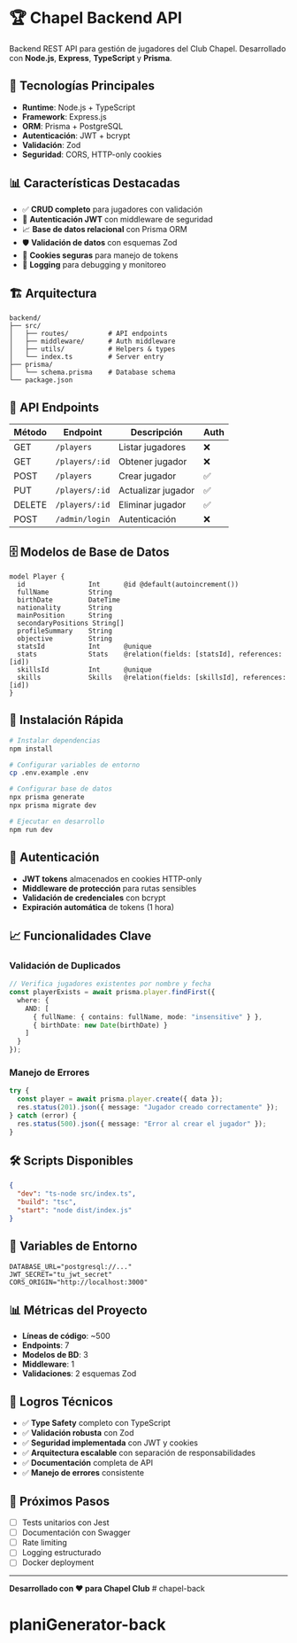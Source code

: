 # 🏆 Chapel Backend API

Backend REST API para gestión de jugadores del Club Chapel. Desarrollado con **Node.js**, **Express**, **TypeScript** y **Prisma**.

## 🚀 Tecnologías Principales

- **Runtime**: Node.js + TypeScript
- **Framework**: Express.js
- **ORM**: Prisma + PostgreSQL
- **Autenticación**: JWT + bcrypt
- **Validación**: Zod
- **Seguridad**: CORS, HTTP-only cookies

## 📊 Características Destacadas

- ✅ **CRUD completo** para jugadores con validación
- 🔐 **Autenticación JWT** con middleware de seguridad
- 📈 **Base de datos relacional** con Prisma ORM
- 🛡️ **Validación de datos** con esquemas Zod
- 🍪 **Cookies seguras** para manejo de tokens
- 📝 **Logging** para debugging y monitoreo

## 🏗️ Arquitectura

```
backend/
├── src/
│   ├── routes/          # API endpoints
│   ├── middleware/      # Auth middleware
│   ├── utils/           # Helpers & types
│   └── index.ts         # Server entry
├── prisma/
│   └── schema.prisma    # Database schema
└── package.json
```

## 🔌 API Endpoints

| Método | Endpoint | Descripción | Auth |
|--------|----------|-------------|------|
| GET | `/players` | Listar jugadores | ❌ |
| GET | `/players/:id` | Obtener jugador | ❌ |
| POST | `/players` | Crear jugador | ✅ |
| PUT | `/players/:id` | Actualizar jugador | ✅ |
| DELETE | `/players/:id` | Eliminar jugador | ✅ |
| POST | `/admin/login` | Autenticación | ❌ |

## 🗄️ Modelos de Base de Datos

```prisma
model Player {
  id                Int      @id @default(autoincrement())
  fullName          String
  birthDate         DateTime
  nationality       String
  mainPosition      String
  secondaryPositions String[]
  profileSummary    String
  objective         String
  statsId           Int      @unique
  stats             Stats    @relation(fields: [statsId], references: [id])
  skillsId          Int      @unique
  skills            Skills   @relation(fields: [skillsId], references: [id])
}
```

## 🚀 Instalación Rápida

```bash
# Instalar dependencias
npm install

# Configurar variables de entorno
cp .env.example .env

# Configurar base de datos
npx prisma generate
npx prisma migrate dev

# Ejecutar en desarrollo
npm run dev
```

## 🔐 Autenticación

- **JWT tokens** almacenados en cookies HTTP-only
- **Middleware de protección** para rutas sensibles
- **Validación de credenciales** con bcrypt
- **Expiración automática** de tokens (1 hora)

## 📈 Funcionalidades Clave

### Validación de Duplicados
```typescript
// Verifica jugadores existentes por nombre y fecha
const playerExists = await prisma.player.findFirst({
  where: {
    AND: [
      { fullName: { contains: fullName, mode: "insensitive" } },
      { birthDate: new Date(birthDate) }
    ]
  }
});
```

### Manejo de Errores
```typescript
try {
  const player = await prisma.player.create({ data });
  res.status(201).json({ message: "Jugador creado correctamente" });
} catch (error) {
  res.status(500).json({ message: "Error al crear el jugador" });
}
```

## 🛠️ Scripts Disponibles

```json
{
  "dev": "ts-node src/index.ts",
  "build": "tsc",
  "start": "node dist/index.js"
}
```

## 🔧 Variables de Entorno

```env
DATABASE_URL="postgresql://..."
JWT_SECRET="tu_jwt_secret"
CORS_ORIGIN="http://localhost:3000"
```

## 📊 Métricas del Proyecto

- **Líneas de código**: ~500
- **Endpoints**: 7
- **Modelos de BD**: 3
- **Middleware**: 1
- **Validaciones**: 2 esquemas Zod

## 🎯 Logros Técnicos

- ✅ **Type Safety** completo con TypeScript
- ✅ **Validación robusta** con Zod
- ✅ **Seguridad implementada** con JWT y cookies
- ✅ **Arquitectura escalable** con separación de responsabilidades
- ✅ **Documentación** completa de API
- ✅ **Manejo de errores** consistente

## 🚀 Próximos Pasos

- [ ] Tests unitarios con Jest
- [ ] Documentación con Swagger
- [ ] Rate limiting
- [ ] Logging estructurado
- [ ] Docker deployment

---

**Desarrollado con ❤️ para Chapel Club** # chapel-back
# planiGenerator-back
